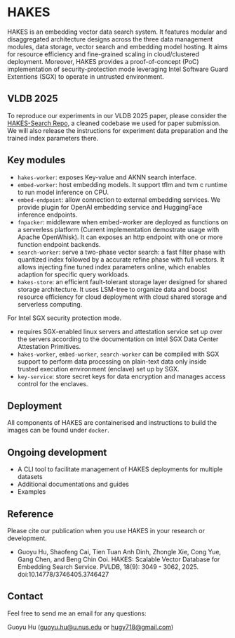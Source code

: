 # HAKES

HAKES is an embedding vector data search system. It features modular and disaggregated architecture designs across the three data management modules, data storage, vector search and embedding model hosting. It aims for resource efficiency and fine-grained scaling in cloud/clustered deployment. Moreover, HAKES provides a proof-of-concept (PoC) implementation of security-protection mode leveraging Intel Software Guard Extentions (SGX) to operate in untrusted environment.

## VLDB 2025

To reproduce our experiments in our VLDB 2025 paper, please consider the [HAKES-Search Repo](https://github.com/nusdbsystem/HAKES-Search), a cleaned codebase we used for paper submission. We will also release the instructions for experiment data preparation and the trained index parameters there. 

## Key modules

* `hakes-worker`: exposes Key-value and AKNN search interface.
* `embed-worker`: host embedding models. It support tflm and tvm c runtime to run model inference on CPU.
* `embed-endpoint`: allow connection to external embedding services. We provide plugin for OpenAI embedding service and HuggingFace inference endpoints.
* `fnpacker`: middleware when embed-worker are deployed as functions on a serverless platform (Current implementation demostrate usage with Apache OpenWhisk). It can exposes an http endpoint with one or more function endpoint backends.
* `search-worker`: serve a two-phase vector search: a fast filter phase with quantized index followed by a accurate refine phase with full vectors. It allows injecting fine tuned index parameters online, which enables adaption for specific query workloads.
* `hakes-store`: an efficient fault-tolerant storage layer designed for shared storage architecture. It uses LSM-tree to organize data and boost resource efficiency for cloud deployment with cloud shared storage and serverless computing.

For Intel SGX security protection mode.

* requires SGX-enabled linux servers and attestation service set up over the servers according to the documentation on Intel SGX Data Center Attestation Primitives.
* `hakes-worker`, `embed-worker`, `search-worker` can be compiled with SGX support to perform data processing on plain-text data only inside trusted execution environment (enclave) set up by SGX.
* `key-service`: store secret keys for data encryption and manages access control for the enclaves.

## Deployment

All components of HAKES are containerised and instructions to build the images can be found under `docker`.

## Ongoing development

* A CLI tool to facilitate management of HAKES deployments for multiple datasets
* Additional documentations and guides
* Examples

## Reference

Please cite our publication when you use HAKES in your research or development.

* Guoyu Hu, Shaofeng Cai, Tien Tuan Anh Dinh, Zhongle Xie, Cong Yue, Gang Chen, and Beng Chin Ooi. HAKES: Scalable Vector Database for Embedding Search Service. PVLDB, 18(9): 3049 - 3062, 2025. doi:10.14778/3746405.3746427

## Contact

Feel free to send me an email for any questions:

Guoyu Hu (<guoyu.hu@u.nus.edu> or <hugy718@gmail.com>)
